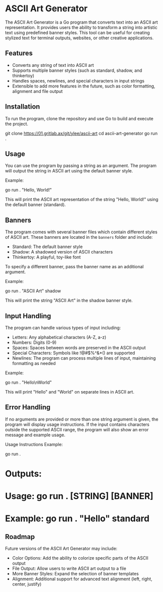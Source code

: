 # ASCII Art Generator

The ASCII Art Generator is a Go program that converts text into an ASCII art representation. It provides users the ability to transform a string into artistic text using predefined banner styles. This tool can be useful for creating stylized text for terminal outputs, websites, or other creative applications.

## Features

- Converts any string of text into ASCII art
- Supports multiple banner styles (such as standard, shadow, and thinkertoy)
- Handles spaces, newlines, and special characters in input strings
- Extensible to add more features in the future, such as color formatting, alignment and file output

## Installation

To run the program, clone the repository and use Go to build and execute the project.


git clone https://01.gritlab.ax/git/ylee/ascii-art
cd ascii-art-generator
go run .


## Usage

You can use the program by passing a string as an argument. The program will output the string in ASCII art using the default banner style.

Example:

go run . "Hello, World!"

This will print the ASCII art representation of the string "Hello, World!" using the default banner (standard).

## Banners

The program comes with several banner files which contain different styles of ASCII art. These banners are located in the `banners` folder and include:

- Standard: The default banner style
- Shadow: A shadowed version of ASCII characters
- Thinkertoy: A playful, toy-like font

To specify a different banner, pass the banner name as an additional argument.

Example:

go run . "ASCII Art" shadow

This will print the string "ASCII Art" in the shadow banner style.

## Input Handling

The program can handle various types of input including:

- Letters: Any alphabetical characters (A-Z, a-z)
- Numbers: Digits (0-9)
- Spaces: Spaces between words are preserved in the ASCII output
- Special Characters: Symbols like !@#$%^&*() are supported
- Newlines: The program can process multiple lines of input, maintaining formatting as needed

Example:

go run . "Hello\nWorld"

This will print "Hello" and "World" on separate lines in ASCII art.

## Error Handling

If no arguments are provided or more than one string argument is given, the program will display usage instructions.
If the input contains characters outside the supported ASCII range, the program will also show an error message and example usage.

Usage Instructions Example:

go run .
# Outputs:
# Usage: go run . [STRING] [BANNER]
# Example: go run . "Hello" standard


## Roadmap

Future versions of the ASCII Art Generator may include:

- Color Options: Add the ability to colorize specific parts of the ASCII output
- File Output: Allow users to write ASCII art output to a file
- More Banner Styles: Expand the selection of banner templates
- Alignment: Additional support for advanced text alignment (left, right, center, justify)
